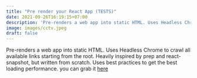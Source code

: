 ```yaml
---
title: "Pre render your React App (TESTS)"
date: 2021-09-26T16:19:15+07:00
description: 'Pre-renders a web app into static HTML. Uses Headless Chrome to crawl all available links starting from the root. Heavily inspired by prep and react-snapshot, but written from scratch. Uses best practices to get the best loading performance.'
image: images/cctv.jpeg
draft: false
---
```


Pre-renders a web app into static HTML. Uses Headless Chrome to crawl all available links starting from the root. Heavily inspired by prep and react-snapshot, but written from scratch. Uses best practices to get the best loading performance. you can grab it [here](https://github.com/stereobooster/react-snap)